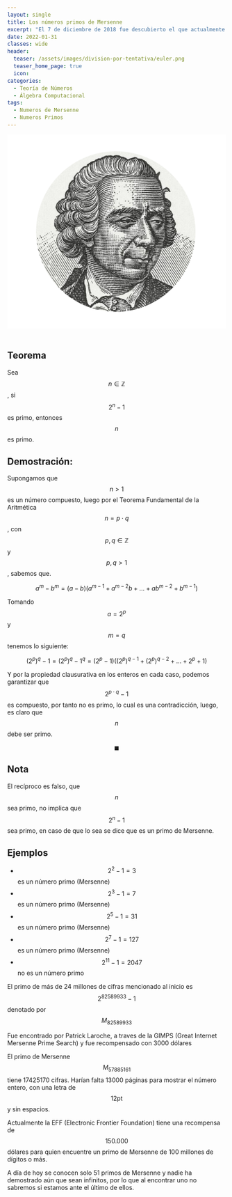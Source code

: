 ```yaml
---
layout: single
title: Los números primos de Mersenne
excerpt: "El 7 de diciembre de 2018 fue descubierto el que actualmente es el número primo más grande conocido, con más de 24 millones de cifras este gigantezco número es un primo de Mersenne"
date: 2022-01-31
classes: wide
header:
  teaser: /assets/images/division-por-tentativa/euler.png
  teaser_home_page: true
  icon: 
categories:
  - Teoría de Números
  - Álgebra Computacional
tags:  
  - Numeros de Mersenne
  - Numeros Primos
---
```


<center> <img src="/assets/images/division-por-tentativa/euler.png"> </center>
<br>

## Teorema 

Sea $$n \in \mathbb{Z}$$, si $$2^n-1$$ es primo, entonces $$n$$ es primo.

## Demostración:

Supongamos que $$n>1$$ es un número compuesto, luego por el Teorema Fundamental de la Aritmética $$n=p \cdot q$$, con $$p, q \in \mathbb{Z}$$ y $$p, q>1$$, sabemos que.

$$a^m-b^m=(a-b)\left(a^{m-1}+a^{m-2} b+\ldots+a b^{m-2}+b^{m-1}\right)$$

Tomando $$a=2^p$$ y $$m=q$$ tenemos lo siguiente:

$$
\left(2^p\right)^q-1=\left(2^p\right)^q-1^q=\left(2^p-1\right)\left(\left(2^p\right)^{q-1}+\left(2^p\right)^{q-2}+\ldots+2^p+1\right)
$$

Y por la propiedad clausurativa en los enteros en cada caso, podemos garantizar que $$2^{p \cdot q}-1$$ es compuesto, por tanto no es primo, lo cual es una contradicción, luego, es claro que $$n$$ debe ser primo.

$$\blacksquare$$

## Nota

El recíproco es falso, que $$n$$ sea primo, no implica que $$2^n-1$$ sea primo, en caso de que lo sea se dice que es un primo de Mersenne.


## Ejemplos

* $$2^2-1=3$$ es un número primo (Mersenne)
* $$2^3-1=7$$ es un número primo (Mersenne)
* $$2^5-1=31$$ es un número primo (Mersenne)
* $$2^7-1=127$$ es un número primo (Mersenne)
* $$2^{11}-1=2047$$ no es un número primo


El primo de más de 24 millones de cifras mencionado al inicio es $$2^{82589933}-1$$ denotado por $$M_{82589933}$$

Fue encontrado por Patrick Laroche, a traves de la GIMPS (Great Internet Mersenne Prime Search) y fue recompensado con 3000 dólares

El primo de Mersenne $$M_{57885161}$$ tiene 17425170 cifras. Harían falta 13000 páginas para mostrar el número entero, con una letra de $$12 \mathrm{pt}$$ y sin espacios.

Actualmente la EFF (Electronic Frontier Foundation) tiene una recompensa de $$150.000$$ dólares para quien encuentre un primo de Mersenne de 100 millones de dígitos o más.

A día de hoy se conocen solo 51 primos de Mersenne y nadie ha demostrado aún que sean infinitos, por lo que al encontrar uno no sabremos si estamos ante el último de ellos.